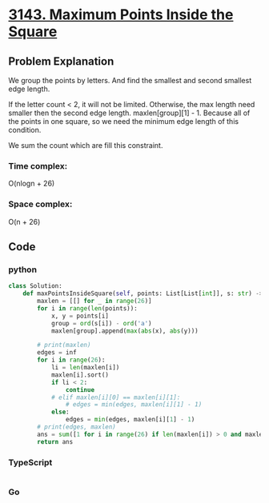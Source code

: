 # [3143. Maximum Points Inside the Square](https://leetcode.cn/problems/maximum-points-inside-the-square/description/?envType=daily-question&envId=2024-08-03)



## Problem Explanation
We group the points by letters. And find the smallest and second smallest edge length.

If the letter count < 2, it will not be limited. Otherwise, the max length need smaller then the second edge length. maxlen[group][1] - 1. Because all of the points in one square, so we need the minimum edge length of this condition.

We sum the count which are fill this constraint.
### Time complex:
O(nlogn + 26)
### Space complex:
O(n + 26)
## Code

### python
```python
class Solution:
    def maxPointsInsideSquare(self, points: List[List[int]], s: str) -> int:
        maxlen = [[] for _ in range(26)]
        for i in range(len(points)):
            x, y = points[i]
            group = ord(s[i]) - ord('a')
            maxlen[group].append(max(abs(x), abs(y)))

        # print(maxlen)
        edges = inf
        for i in range(26):
            li = len(maxlen[i])
            maxlen[i].sort()
            if li < 2:
                continue
            # elif maxlen[i][0] == maxlen[i][1]:
                # edges = min(edges, maxlen[i][1] - 1)
            else:
                edges = min(edges, maxlen[i][1] - 1)
        # print(edges, maxlen)
        ans = sum([1 for i in range(26) if len(maxlen[i]) > 0 and maxlen[i][0] <= edges])
        return ans


```

### TypeScript
```TypeScript


```

### Go
```go
```